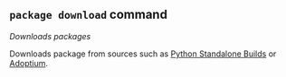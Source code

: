 ## `package download` command

_Downloads packages_

Downloads package from sources such as [Python Standalone Builds][python-build-standalone-releases]
or [Adoptium][adoptium].

[adoptium]: https://adoptium.net/
[python-build-standalone-releases]: https://github.com/indygreg/python-build-standalone/releases
